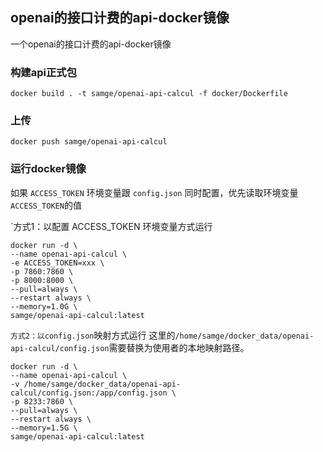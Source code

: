 ## openai的接口计费的api-docker镜像
一个openai的接口计费的api-docker镜像

### 构建api正式包
```shell
docker build . -t samge/openai-api-calcul -f docker/Dockerfile
```

### 上传
```shell
docker push samge/openai-api-calcul
```

### 运行docker镜像
如果 `ACCESS_TOKEN` 环境变量跟 `config.json` 同时配置，优先读取环境变量`ACCESS_TOKEN`的值

`方式1：以配置 ACCESS_TOKEN 环境变量方式运行
```shell
docker run -d \
--name openai-api-calcul \
-e ACCESS_TOKEN=xxx \
-p 7860:7860 \
-p 8000:8000 \
--pull=always \
--restart always \
--memory=1.0G \
samge/openai-api-calcul:latest
```

`方式2：以config.json`映射方式运行
这里的`/home/samge/docker_data/openai-api-calcul/config.json`需要替换为使用者的本地映射路径。
```shell
docker run -d \
--name openai-api-calcul \
-v /home/samge/docker_data/openai-api-calcul/config.json:/app/config.json \
-p 8233:7860 \
--pull=always \
--restart always \
--memory=1.5G \
samge/openai-api-calcul:latest
```